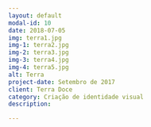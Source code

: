 ```yaml
---
layout: default
modal-id: 10
date: 2018-07-05
img: terra1.jpg
img-1: terra2.jpg
img-2: terra3.jpg
img-3: terra4.jpg
img-4: terra5.jpg
alt: Terra
project-date: Setembro de 2017
client: Terra Doce
category: Criação de identidade visual
description:

---
```

